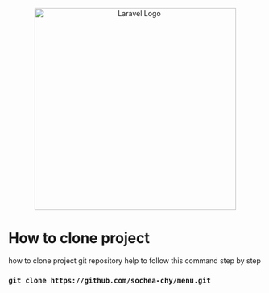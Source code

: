<p align="center"><img src="https://image.pngaaa.com/904/2275904-middle.png" width="400" alt="Laravel Logo"></p>

# How to clone project

how to clone project git repository help to follow this command step by step

### `git clone https://github.com/sochea-chy/menu.git`
